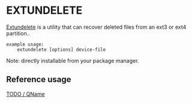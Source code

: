 EXTUNDELETE
===========

[Extundelete](http://extundelete.sourceforge.net/) is a utility that can recover deleted files from an ext3 or ext4 partition..

```
example usage:
    extundelete [options] device-file
```
Note: directly installable from your package manager.

Reference usage
---------------

[TODO / QName](writeupurl)